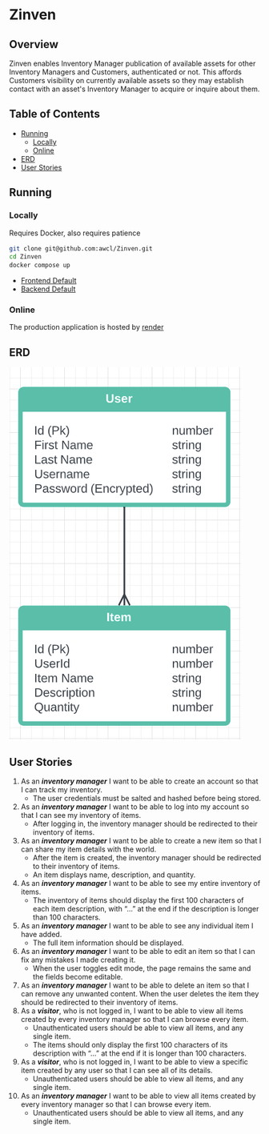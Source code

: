 # Zinven
## Overview
Zinven enables Inventory Manager publication of available assets for other Inventory Managers and Customers, authenticated or not. This affords Customers visibility on currently available assets so they may establish contact with an asset's Inventory Manager to acquire or inquire about them.
## Table of Contents
- [Running](#running)
  * [Locally](#locally)
  * [Online](#online)
- [ERD](#erd)
- [User Stories](#user-stories)
## Running
### Locally
  Requires Docker, also requires patience
```bash
git clone git@github.com:awcl/Zinven.git
cd Zinven
docker compose up
```
* [Frontend Default](http://localhost:3000/)
* [Backend Default](https://localhost:8080/)
### Online
The production application is hosted by [render](https://render.com/)
## ERD
![ERD](ERD.png?raw=true)
## User Stories
1. As an ***inventory manager*** I want to be able to create an account so that I can track my inventory.
    - The user credentials must be salted and hashed before being stored.
2. As an ***inventory manager*** I want to be able to log into my account so that I can see my inventory of items.
    - After logging in, the inventory manager should be redirected to their inventory of items.
3. As an ***inventory manager*** I want to be able to create a new item so that I can share my item details with the world.
    - After the item is created, the inventory manager should be redirected to their inventory of items.
    - An item displays name, description, and quantity.
4. As an ***inventory manager*** I want to be able to see my entire inventory of items.
    - The inventory of items should display the first 100 characters of each item description, with “...” at the end if the description is longer than 100 characters.
5. As an ***inventory manager*** I want to be able to see any individual item I have added.
    - The full item information should be displayed.
6. As an ***inventory manager*** I want to be able to edit an item so that I can fix any mistakes I made creating it.
    - When the user toggles edit mode, the page remains the same and the fields become editable.
7. As an ***inventory manager*** I want to be able to delete an item so that I can remove any unwanted content.
When the user deletes the item they should be redirected to their inventory of items.
8. As a ***visitor***, who is not logged in, I want to be able to view all items created by every inventory manager so that I can browse every item.
    - Unauthenticated users should be able to view all items, and any single item.
    - The items should only display the first 100 characters of its description with “...” at the end if it is longer than 100 characters.
9. As a ***visitor***, who is not logged in, I want to be able to view a specific item created by any user so that I can see all of its details.
   - Unauthenticated users should be able to view all items, and any single item.
10. As an ***inventory manager*** I want to be able to view all items created by every inventory manager so that I can browse every item.
    - Unauthenticated users should be able to view all items, and any single item.
